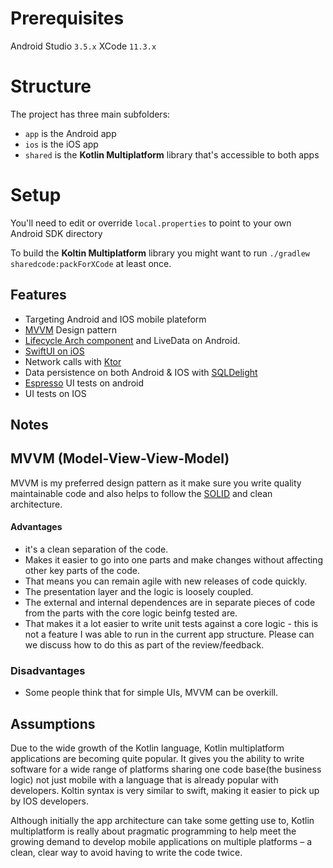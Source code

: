 # Prerequisites
Android Studio `3.5.x`
XCode `11.3.x`

# Structure
The project has three main subfolders:
* `app` is the Android app
* `ios` is the iOS app
* `shared` is the **Kotlin Multiplatform** library that's accessible to both apps

# Setup

You'll need to edit or override `local.properties` to point to your own Android SDK directory

To build the **Koltin Multiplatform** library you might want to run `./gradlew sharedcode:packForXCode` at least once.  

## Features
*   Targeting Android and IOS mobile plateform
*   [MVVM](https://en.wikipedia.org/wiki/Model–view–viewmodel) Design pattern
*   [Lifecycle Arch component](https://developer.android.com/topic/libraries/architecture/lifecycle) and LiveData on Android.
*   [SwiftUI on iOS](https://developer.apple.com/xcode/swiftui/)
*   Network calls with [Ktor](https://ktor.io/clients/index.html)
*   Data persistence on both Android & IOS with [SQLDelight](https://cashapp.github.io/sqldelight/)
*   [Espresso](https://developer.android.com/training/testing/espresso) UI tests on android
*   UI tests on IOS


## Notes

## MVVM (Model-View-View-Model)
MVVM is my preferred design pattern as it make sure you write quality maintainable code and also helps to follow
the [SOLID](https://en.wikipedia.org/wiki/SOLID) and clean architecture.

#### Advantages

*   it's a clean separation of the code.
*   Makes it easier to go into one parts and make changes without affecting other key parts of the code.
*   That means you can remain agile with new releases  of code quickly.
*   The presentation layer and the logic is loosely coupled.
*   The external and internal dependences are in separate pieces of code from the parts with the core logic beinfg tested are.
*   That makes it a lot easier to write unit tests against a core logic - this is not a feature I was able to run in the current app structure. Please can we discuss how to do this as part of the review/feedback. 

### Disadvantages

*   Some people think that for simple UIs, MVVM can be overkill.


## Assumptions

Due to the wide growth of the Kotlin language, Kotlin multiplatform applications are becoming quite popular. 
It gives you the ability to write software for a wide range of platforms sharing one code base(the business logic) not just mobile with 
a language that is already popular with developers. Koltin syntax is very similar to swift, making it easier to pick up by IOS developers.

Although initially the app architecture can take some getting use to, Kotlin multiplatform is really about pragmatic programming 
to help meet the growing demand to develop mobile applications on multiple platforms – a clean, clear way to avoid having to write the code twice.

    



